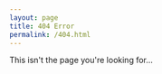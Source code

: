 ```yaml
---
layout: page
title: 404 Error
permalink: /404.html
---
```

This isn't the page you're looking for...
